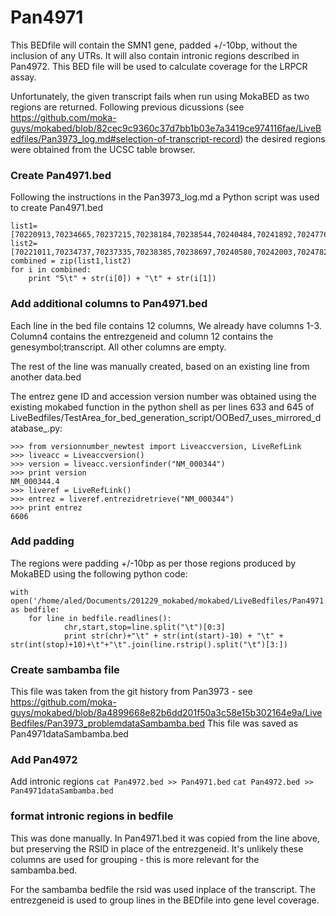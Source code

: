 # Pan4971
This BEDfile will contain the SMN1 gene, padded +/-10bp, without the inclusion of any UTRs. It will also contain intronic regions described in Pan4972. This BED file will be used to calculate coverage for the LRPCR assay.

Unfortunately, the given transcript fails when run using MokaBED as two regions are returned. Following previous dicussions (see https://github.com/moka-guys/mokabed/blob/82cec9c9360c37d7bb1b03e7a3419ce974116fae/LiveBedfiles/Pan3973_log.md#selection-of-transcript-record) the desired regions were obtained from the UCSC table browser.

### Create Pan4971.bed
Following the instructions in the Pan3973_log.md a Python script was used to create Pan4971.bed
```
list1=[70220913,70234665,70237215,70238184,70238544,70240484,70241892,70247767,70248265]
list2=[70221011,70234737,70237335,70238385,70238697,70240580,70242003,70247821,70248842]
combined = zip(list1,list2)
for i in combined:
    print "5\t" + str(i[0]) + "\t" + str(i[1])
```

### Add additional columns to Pan4971.bed
Each line in the bed file contains 12 columns, We already have columns 1-3. Column4 contains the entrezgeneid and column 12 contains the genesymbol;transcript. All other columns are empty.

The rest of the line was manually created, based on an existing line from another data.bed

The entrez gene ID and accession version number was obtained using the existing mokabed function in the python shell as per lines 633 and 645 of LiveBedfiles/TestArea_for_bed_generation_script/OOBed7_uses_mirrored_database_.py:

```
>>> from versionnumber_newtest import Liveaccversion, LiveRefLink
>>> liveacc = Liveaccversion()
>>> version = liveacc.versionfinder("NM_000344")
>>> print version
NM_000344.4
>>> liveref = LiveRefLink()
>>> entrez = liveref.entrezidretrieve("NM_000344")
>>> print entrez
6606
```

### Add padding
The regions were padding +/-10bp as per those regions produced by MokaBED using the following python code:

```
with open('/home/aled/Documents/201229_mokabed/mokabed/LiveBedfiles/Pan4971.bed','r') as bedfile:
    for line in bedfile.readlines():
            chr,start,stop=line.split("\t")[0:3]
            print str(chr)+"\t" + str(int(start)-10) + "\t" + str(int(stop)+10)+\t"+"\t".join(line.rstrip().split("\t")[3:])
```

### Create sambamba file
This file was taken from the git history from Pan3973 - see https://github.com/moka-guys/mokabed/blob/8a4899668e82b6dd201f50a3c58e15b302164e9a/LiveBedfiles/Pan3973_problemdataSambamba.bed
This file was saved as Pan4971dataSambamba.bed


### Add Pan4972
Add intronic regions
`cat Pan4972.bed >> Pan4971.bed`
`cat Pan4972.bed >> Pan4971dataSambamba.bed` 

### format intronic regions in bedfile
This was done manually. In Pan4971.bed it was copied from the line above, but preserving the RSID in place of the entrezgeneid. It's unlikely these columns are used for grouping - this is more relevant for the sambamba.bed.

For the sambamba bedfile the rsid was used inplace of the transcript. The entrezgeneid is used to group lines in the BEDfile into gene level coverage.